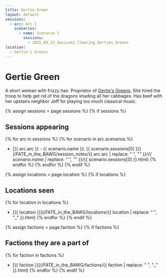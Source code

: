```yaml
---
title: Gertie Green
layout: default
sessions:
  - arc: Arc 1
    scenarios:
      - name: Scenario 1
        sessions:
          - 2025_03_23_Session2_Clearing_Gerties_Greens
location:
  - Gertie's Greens
---
```


# Gertie Green
A short woman with frizzy hair. Proprietor of [Gertie's Greens](/FATE_in_the_BAWG/locations/gerties_greens.html). She hired the troop to help get rid of the dragons shading all her cabbages. Has beef with her upstairs neighbor Jeff for playing too much classical music.


{% assign sessions = page.sessions %}
{% if sessions %}
## Sessions appearing
{% for arc in sessions %}
{% for scenario in arc.scenarios %}
- [{{ arc.arc }} - {{ scenario.name }}: {{ scenario.sessions[0] }}](/FATE_in_the_BAWG/session_notes/{{ arc.arc | replace: " ", "_" }}/{{ scenario.name | replace: " ", "_" }}/{{ scenario.sessions[0] }}.html)
{% endfor %}
{% endfor %}
{% endif %}

{% assign locations = page.location %}
{% if locations %}
## Locations seen
{% for location in locations %}
- [{{ location }}](/FATE_in_the_BAWG/locations/{{ location | replace: " ", "_" }}.html)
{% endfor %}
{% endif %}

{% assign factions = page.faction %}
{% if factions %}
## Factions they are a part of
{% for faction in factions %}
- [{{ faction }}](/FATE_in_the_BAWG/factions/{{ faction | replace: " ", "_" }}.html)
{% endfor %}
{% endif %}